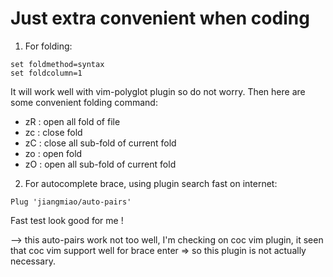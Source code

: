 # Just extra convenient when coding

1. For folding:

```
set foldmethod=syntax
set foldcolumn=1
```

It will work well with vim-polyglot plugin so do not worry.
Then here are some convenient folding command:

- zR : open all fold of file
- zc : close fold
- zC : close all sub-fold of current fold
- zo : open fold
- zO : open all sub-fold of current fold

2. For autocomplete brace, using plugin search fast on internet:

```
Plug 'jiangmiao/auto-pairs'
```

Fast test look good for me !

--> this auto-pairs work not too well, I'm checking on coc vim plugin, it seen that coc vim support well for brace enter => so this
plugin is not actually necessary.
